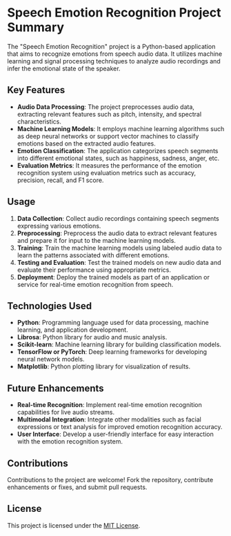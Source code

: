 # Speech Emotion Recognition Project Summary

The "Speech Emotion Recognition" project is a Python-based application that aims to recognize emotions from speech audio data. It utilizes machine learning and signal processing techniques to analyze audio recordings and infer the emotional state of the speaker.

## Key Features

- **Audio Data Processing**: The project preprocesses audio data, extracting relevant features such as pitch, intensity, and spectral characteristics.
- **Machine Learning Models**: It employs machine learning algorithms such as deep neural networks or support vector machines to classify emotions based on the extracted audio features.
- **Emotion Classification**: The application categorizes speech segments into different emotional states, such as happiness, sadness, anger, etc.
- **Evaluation Metrics**: It measures the performance of the emotion recognition system using evaluation metrics such as accuracy, precision, recall, and F1 score.

## Usage

1. **Data Collection**: Collect audio recordings containing speech segments expressing various emotions.
2. **Preprocessing**: Preprocess the audio data to extract relevant features and prepare it for input to the machine learning models.
3. **Training**: Train the machine learning models using labeled audio data to learn the patterns associated with different emotions.
4. **Testing and Evaluation**: Test the trained models on new audio data and evaluate their performance using appropriate metrics.
5. **Deployment**: Deploy the trained models as part of an application or service for real-time emotion recognition from speech.

## Technologies Used

- **Python**: Programming language used for data processing, machine learning, and application development.
- **Librosa**: Python library for audio and music analysis.
- **Scikit-learn**: Machine learning library for building classification models.
- **TensorFlow or PyTorch**: Deep learning frameworks for developing neural network models.
- **Matplotlib**: Python plotting library for visualization of results.

## Future Enhancements

- **Real-time Recognition**: Implement real-time emotion recognition capabilities for live audio streams.
- **Multimodal Integration**: Integrate other modalities such as facial expressions or text analysis for improved emotion recognition accuracy.
- **User Interface**: Develop a user-friendly interface for easy interaction with the emotion recognition system.

## Contributions

Contributions to the project are welcome! Fork the repository, contribute enhancements or fixes, and submit pull requests.

## License

This project is licensed under the [MIT License](LICENSE).

